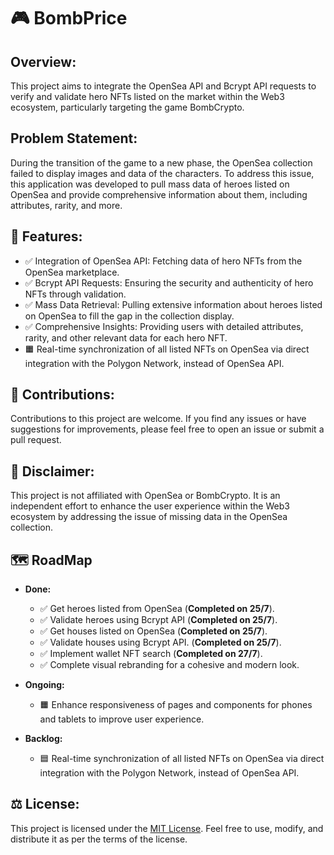 # 🎮 BombPrice

## Overview:
This project aims to integrate the OpenSea API and Bcrypt API requests to verify and validate hero NFTs listed on the market within the Web3 ecosystem, particularly targeting the game BombCrypto.

## Problem Statement:
During the transition of the game to a new phase, the OpenSea collection failed to display images and data of the characters. To address this issue, this application was developed to pull mass data of heroes listed on OpenSea and provide comprehensive information about them, including attributes, rarity, and more.

## 🚀  Features:
- ✅ Integration of OpenSea API: Fetching data of hero NFTs from the OpenSea marketplace.
- ✅ Bcrypt API Requests: Ensuring the security and authenticity of hero NFTs through validation.
- ✅ Mass Data Retrieval: Pulling extensive information about heroes listed on OpenSea to fill the gap in the collection display.
- ✅ Comprehensive Insights: Providing users with detailed attributes, rarity, and other relevant data for each hero NFT.
- 🟧 Real-time synchronization of all listed NFTs on OpenSea via direct integration with the Polygon Network, instead of OpenSea API.

## 🤝  Contributions:
Contributions to this project are welcome. If you find any issues or have suggestions for improvements, please feel free to open an issue or submit a pull request.

## 📝  Disclaimer:
This project is not affiliated with OpenSea or BombCrypto. It is an independent effort to enhance the user experience within the Web3 ecosystem by addressing the issue of missing data in the OpenSea collection.

## 🗺️ RoadMap
- **Done:**
  - ✅ Get heroes listed from OpenSea (**Completed on 25/7**).
  - ✅ Validate heroes using Bcrypt API (**Completed on 25/7**).
  - ✅ Get houses listed on OpenSea (**Completed on 25/7**).
  - ✅ Validate houses using Bcrypt API. (**Completed on 25/7**).
  - ✅ Implement wallet NFT search (**Completed on 27/7**).
  - ✅ Complete visual rebranding for a cohesive and modern look.
  
- **Ongoing:**
  - 🟧 Enhance responsiveness of pages and components for phones and tablets to improve user experience.

- **Backlog:**
  - 🟦 Real-time synchronization of all listed NFTs on OpenSea via direct integration with the Polygon Network, instead of OpenSea API.

## ⚖️ License:
This project is licensed under the [MIT License](LICENSE). Feel free to use, modify, and distribute it as per the terms of the license.

